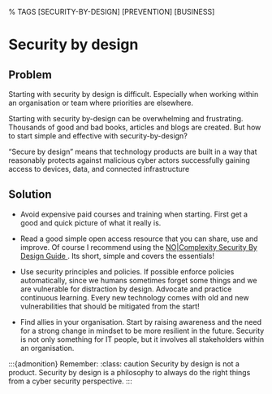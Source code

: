 % TAGS [SECURITY-BY-DESIGN] [PREVENTION] [BUSINESS]

# Security by design

## Problem
Starting with security by design is difficult. Especially when working within an organisation or team where priorities are elsewhere. 

Starting with security by-design can be overwhelming and frustrating. Thousands of good and bad books, articles and blogs are created.  But how to start simple and effective with security-by-design?

“Secure by design” means that technology products are built in a way
that reasonably protects against malicious cyber actors successfully
gaining access to devices, data, and connected infrastructure

## Solution

* Avoid expensive paid courses and training when starting. First get a good and quick picture of what it really is.

* Read a good simple open access resource that you can share, use and improve. Of course I recommend using the [NO|Complexity Security By Design Guide ](https://nocomplexity.com/documents/securitybydesign/intro.html). Its short, simple and covers the essentials!


* Use security principles and policies. If possible enforce policies automatically, since we humans sometimes forget some things and we are vulnerable for distraction by design.
Advocate and practice continuous learning. Every new technology comes with old and new vulnerabilities that should be mitigated from the start!
* Find allies in your organisation. Start by raising awareness and the need for a strong change in mindset to be more resilient in the future. Security is not only something for IT people, but it involves all stakeholders within an organisation.

:::{admonition} Remember:
:class: caution
Security by design is not a product. Security by design is a philosophy to always do the right things from a cyber security perspective. 
:::
